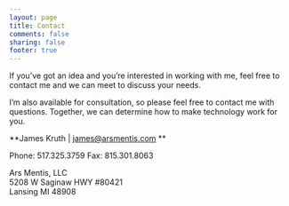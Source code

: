 ```yaml
---
layout: page
title: Contact
comments: false
sharing: false
footer: true
---
```


If you’ve got an idea and you’re interested in working with me, feel free to contact me and we can meet to discuss your needs.

I’m also available for consultation, so please feel free to contact me with questions. Together, we can determine how to make technology work for you.

**James Kruth | james@arsmentis.com **

Phone: 517.325.3759
Fax: 815.301.8063

Ars Mentis, LLC    
5208 W Saginaw HWY #80421    
Lansing MI 48908
